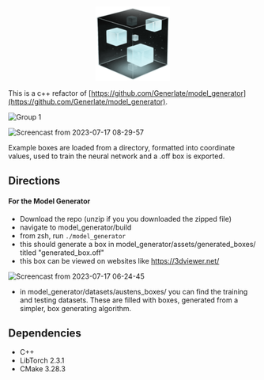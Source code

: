 <p align="center">
  <img width="150" src="assets/icon.png">
</p>

This is a c++ refactor of [https://github.com/Generlate/model_generator](https://github.com/Generlate/model_generator).

![Group 1](https://github.com/Generlate/model_generator/assets/85384584/f0b014db-4579-4f15-97f4-4950ee23289b)

![Screencast from 2023-07-17 08-29-57](https://github.com/Generlate/model_generator/assets/85384584/652c2424-ae9c-4022-bec7-210ffad87134)

Example boxes are loaded from a directory, formatted into coordinate values, used to train the neural network and a .off box is exported.

## Directions

#### For the Model Generator

-   Download the repo (unzip if you you downloaded the zipped file)
-   navigate to model_generator/build
-   from zsh, run `./model_generator`
-   this should generate a box in model_generator/assets/generated_boxes/ titled "generated_box.off"
-   this box can be viewed on websites like https://3dviewer.net/

![Screencast from 2023-07-17 06-24-45](https://github.com/Generlate/model_generator/assets/85384584/a3c493f3-cadf-4d56-b06f-7fe7a436927f)

-   in model_generator/datasets/austens_boxes/ you can find the training and testing datasets. These are filled with boxes, generated from a simpler, box generating algorithm.

## Dependencies

-   C++
-   LibTorch 2.3.1
-   CMake 3.28.3
